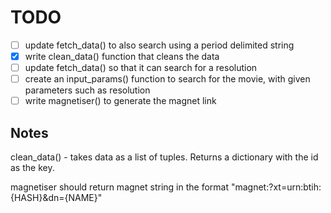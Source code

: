 # TODO


- [ ] update fetch_data() to also search using a period delimited string
- [x] write clean_data() function that cleans the data
- [ ] update fetch_data() so that it can search for a resolution
- [ ] create an input_params() function to search for the movie, with given parameters such as resolution
- [ ] write magnetiser() to generate the magnet link

## Notes

clean_data() - takes data as a list of tuples. Returns a dictionary with the id as the key.

magnetiser should return magnet string in the format "magnet:?xt=urn:btih:{HASH}&dn={NAME}"
